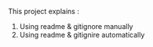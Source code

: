 This project explains :
1. Using readme & gitignore manually
2. Using readme & gitignire automatically
